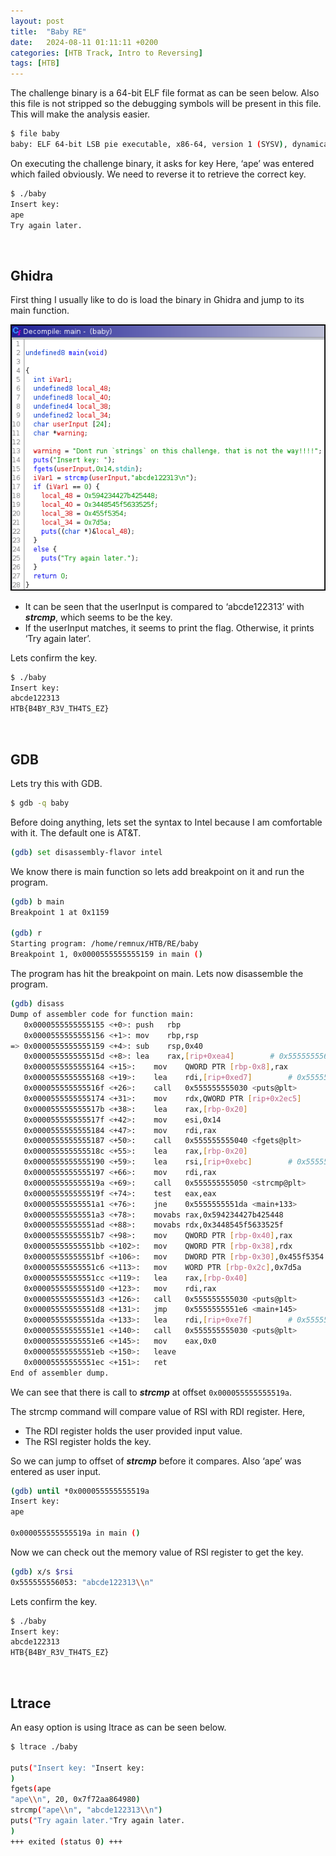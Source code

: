 ```yaml
---
layout:	post
title:  "Baby RE"
date:   2024-08-11 01:11:11 +0200
categories: [HTB Track, Intro to Reversing]
tags: [HTB]
---
```



The challenge binary is a 64-bit ELF file format as can be seen below. Also this file is not stripped so the debugging symbols will be present in this file. This will make the analysis easier.

```bash
$ file baby
baby: ELF 64-bit LSB pie executable, x86-64, version 1 (SYSV), dynamically linked, interpreter /lib64/ld-linux-x86-64.so.2, BuildID[sha1]=25adc53b89f781335a27bf1b81f5c4cb74581022, for GNU/Linux 3.2.0, not stripped
```

On executing the challenge binary, it asks for key Here, ‘ape’ was entered which failed obviously. We need to reverse it to retrieve the correct key.

```bash
$ ./baby 
Insert key: 
ape
Try again later.
```

<br>

## Ghidra

First thing I usually like to do is load the binary in Ghidra and jump to its main function.

![Ghidra](/images/2024-08-11-HTB_Reversing_Baby_RE/1.png)

-   It can be seen that the userInput is compared to ‘abcde122313’ with _**strcmp**_, which seems to be the key.
-   If the userInput matches, it seems to print the flag. Otherwise, it prints ‘Try again later’.

Lets confirm the key.

```bash
$ ./baby 
Insert key: 
abcde122313
HTB{B4BY_R3V_TH4TS_EZ}
```

<br>

## GDB


Lets try this with GDB.

```bash
$ gdb -q baby
```

Before doing anything, lets set the syntax to Intel because I am comfortable with it. The default one is AT&T.

```bash
(gdb) set disassembly-flavor intel
```

We know there is main function so lets add breakpoint on it and run the program.

```bash
(gdb) b main
Breakpoint 1 at 0x1159

(gdb) r
Starting program: /home/remnux/HTB/RE/baby 
Breakpoint 1, 0x0000555555555159 in main ()
```

The program has hit the breakpoint on main. Lets now disassemble the program.

```bash
(gdb) disass 
Dump of assembler code for function main:
   0x0000555555555155 <+0>:	push   rbp
   0x0000555555555156 <+1>:	mov    rbp,rsp
=> 0x0000555555555159 <+4>:	sub    rsp,0x40
   0x000055555555515d <+8>:	lea    rax,[rip+0xea4]        # 0x555555556008
   0x0000555555555164 <+15>:	mov    QWORD PTR [rbp-0x8],rax
   0x0000555555555168 <+19>:	lea    rdi,[rip+0xed7]        # 0x555555556046
   0x000055555555516f <+26>:	call   0x555555555030 <puts@plt>
   0x0000555555555174 <+31>:	mov    rdx,QWORD PTR [rip+0x2ec5]        # 0x555555558040 <stdin@@GLIBC_2.2.5>
   0x000055555555517b <+38>:	lea    rax,[rbp-0x20]
   0x000055555555517f <+42>:	mov    esi,0x14
   0x0000555555555184 <+47>:	mov    rdi,rax
   0x0000555555555187 <+50>:	call   0x555555555040 <fgets@plt>
   0x000055555555518c <+55>:	lea    rax,[rbp-0x20]
   0x0000555555555190 <+59>:	lea    rsi,[rip+0xebc]        # 0x555555556053
   0x0000555555555197 <+66>:	mov    rdi,rax
   0x000055555555519a <+69>:	call   0x555555555050 <strcmp@plt>
   0x000055555555519f <+74>:	test   eax,eax
   0x00005555555551a1 <+76>:	jne    0x5555555551da <main+133>
   0x00005555555551a3 <+78>:	movabs rax,0x594234427b425448
   0x00005555555551ad <+88>:	movabs rdx,0x3448545f5633525f
   0x00005555555551b7 <+98>:	mov    QWORD PTR [rbp-0x40],rax
   0x00005555555551bb <+102>:	mov    QWORD PTR [rbp-0x38],rdx
   0x00005555555551bf <+106>:	mov    DWORD PTR [rbp-0x30],0x455f5354
   0x00005555555551c6 <+113>:	mov    WORD PTR [rbp-0x2c],0x7d5a
   0x00005555555551cc <+119>:	lea    rax,[rbp-0x40]
   0x00005555555551d0 <+123>:	mov    rdi,rax
   0x00005555555551d3 <+126>:	call   0x555555555030 <puts@plt>
   0x00005555555551d8 <+131>:	jmp    0x5555555551e6 <main+145>
   0x00005555555551da <+133>:	lea    rdi,[rip+0xe7f]        # 0x555555556060
   0x00005555555551e1 <+140>:	call   0x555555555030 <puts@plt>
   0x00005555555551e6 <+145>:	mov    eax,0x0
   0x00005555555551eb <+150>:	leave  
   0x00005555555551ec <+151>:	ret    
End of assembler dump.
```

We can see that there is call to _**strcmp**_ at offset `0x000055555555519a`.

The strcmp command will compare value of RSI with RDI register. Here,

-   The RDI register holds the user provided input value.
-   The RSI register holds the key.

So we can jump to offset of _**strcmp**_ before it compares. Also ‘ape’ was entered as user input.

```bash
(gdb) until *0x000055555555519a
Insert key: 
ape

0x000055555555519a in main ()
```

Now we can check out the memory value of RSI register to get the key.

```bash
(gdb) x/s $rsi
0x555555556053:	"abcde122313\\n"
```

Lets confirm the key.

```bash
$ ./baby                       
Insert key: 
abcde122313
HTB{B4BY_R3V_TH4TS_EZ}
```

<br>

## Ltrace

An easy option is using ltrace as can be seen below.

```bash
$ ltrace ./baby

puts("Insert key: "Insert key: 
)                                                                                                              = 13
fgets(ape
"ape\\n", 20, 0x7f72aa864980)                                                                                                = 0x7ffd725ed440
strcmp("ape\\n", "abcde122313\\n")                                                                                                  = 14
puts("Try again later."Try again later.
)                                                                                                          = 17
+++ exited (status 0) +++
```
